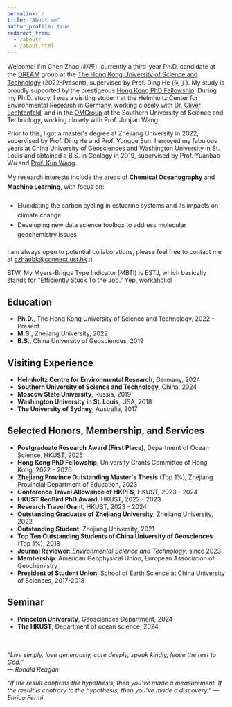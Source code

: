 ```yaml
---
permalink: /
title: "About me"
author_profile: true
redirect_from: 
  - /about/
  - /about.html
---
```


Welcome! I'm Chen Zhao (赵辰), currently a third-year Ph.D. candidate at the [DREAM]([https://hkustdinghe.github.io]) group at the [The Hong Kong University of Science and Technology]([hkust.edu.hk]) (2022-Present), supervised by Prof. Ding He (何丁). My study is proudly supported by the prestigeous [Hong Kong PhD Fellowship](https://cerg1.ugc.edu.hk/hkpfs/index.html). During my Ph.D. study, I was a visiting student at the Helmholtz Center for Environmental Research in Germany, working closely with [Dr. Oliver Lechtenfeld](https://www.ufz.de/index.php?en=43841), and in the [OMGroup](https://faculty.sustech.edu.cn/?tagid=wangjj&iscss=1&snapid=1&orderby=date&go=2) at the Southern University of Science and Technology, working closely with Prof. Junjian Wang. 

Prior to this, I got a master's degree at Zhejiang University in 2022, supervised by Prof. Ding He and Prof. Yongge Sun. I enjoyed my fabulous years at China University of Geosciences and Washington University in St. Louis and obtained a B.S. in Geology in 2019, supervised by Prof. Yuanbao Wu and [Prof. Kun Wang](https://eeps.wustl.edu/people/kun-wang).

<p style="margin-bottom: 20px; line-height: 1.6;">
  My research interests include the areas of <strong>Chemical Oceanography</strong> and <strong>Machine Learning</strong>, with focus on:
</p>
<ul style="line-height: 1.6; margin-bottom: 20px;">
  <li>Elucidating the carbon cycling in estuarine systems and its impacts on climate change</li>
  <li>Developing new data science toolbox to address molecular geochemistry issues</li>
</ul>

I am always open to potential collaborations, please feel free to contact me at czhaobk@connect.ust.hk :)

BTW, My Myers-Briggs Type Indicator (MBTI) is ESTJ, which basically stands for "Efficiently Stuck To the Job." Yep, workaholic!

Education
------
- **Ph.D.**, The Hong Kong University of Science and Technology, 2022 - Present
- **M.S.**, Zhejiang University, 2022
- **B.S.**, China University of Geosciences, 2019

Visiting Experience
------
- **Helmholtz Centre for Environmental Research**, Germany, 2024
- **Southern University of Science and Technology**, China, 2024
- **Moscow State University**, Russia, 2019
- **Washington University in St. Louis**, USA, 2018
- **The University of Sydney**, Australia, 2017

Selected Honors, Membership, and Services
------
- **Postgraduate Research Award (First Place)**, Department of Ocean Science, HKUST, 2025
- **Hong Kong PhD Fellowship**, University Grants Committee of Hong Kong, 2022 - 2026  
- **Zhejiang Province Outstanding Master's Thesis** (Top 1%), Zhejiang Provincial Department of Education, 2023  
- **Conference Travel Allowance of HKPFS**, HKUST, 2023 - 2024  
- **HKUST RedBird PhD Award**, HKUST, 2022 - 2023  
- **Research Travel Grant**, HKUST, 2023 - 2024  
- **Outstanding Graduates of Zhejiang University**, Zhejiang University, 2022
- **Outstanding Student**, Zhejiang University, 2021
- **Top Ten Outstanding Students of China University of Geosciences** (Top 1%), 2018  
- **Journal Reviewer**: *Environmental Science and Technology*, since 2023
- **Membership**: American Geophysical Union, European Association of Geochemistry
- **President of Student Union**: School of Earth Science at China University of Sciences, 2017-2018

Seminar
------
- **Princeton University**, Geosciences Department, 2024
- **The HKUST**, Department of ocean science, 2024 <br><br><br>



*“Live simply, love generously, care deeply, speak kindly, leave the rest to God.”  
― Ronald Reagan*

*“If the result confirms the hypothesis, then you've made a measurement. If the result is contrary to the hypothesis, then you've made a discovery.”
― Enrico Fermi*




